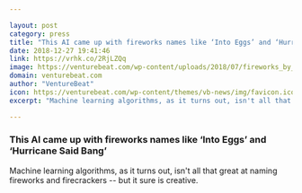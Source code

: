 ```yaml
---

layout: post
category: press
title: "This AI came up with fireworks names like ‘Into Eggs’ and ‘Hurricane Said Bang’"
date: 2018-12-27 19:41:46
link: https://vrhk.co/2RjLZQq
image: https://venturebeat.com/wp-content/uploads/2018/07/fireworks_by_grucci.png?fit=1598%2C905&strip=all
domain: venturebeat.com
author: "VentureBeat"
icon: https://venturebeat.com/wp-content/themes/vb-news/img/favicon.ico
excerpt: "Machine learning algorithms, as it turns out, isn't all that great at naming fireworks and firecrackers -- but it sure is creative."

---
```


### This AI came up with fireworks names like ‘Into Eggs’ and ‘Hurricane Said Bang’

Machine learning algorithms, as it turns out, isn't all that great at naming fireworks and firecrackers -- but it sure is creative.